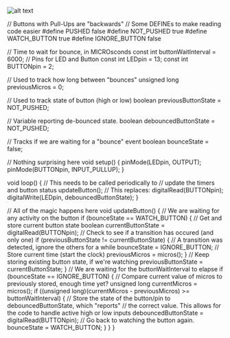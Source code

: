 ![alt text](image.png)


// Buttons with Pull-Ups are "backwards"
// Some DEFINEs to make reading code easier
#define PUSHED false
#define NOT_PUSHED true
#define WATCH_BUTTON true
#define IGNORE_BUTTON false

// Time to wait for bounce, in MICROsconds
const int buttonWaitInterval = 6000;
// Pins for LED and Button
const int LEDpin = 13;
const int BUTTONpin = 2;

// Used to track how long between "bounces"
unsigned long previousMicros = 0;

// Used to track state of button (high or low)
boolean previousButtonState = NOT_PUSHED;

// Variable reporting de-bounced state.
boolean debouncedButtonState = NOT_PUSHED;

// Tracks if we are waiting for a "bounce" event
boolean bounceState = false;

// Nothing surprising here
void setup() {
   pinMode(LEDpin, OUTPUT);
   pinMode(BUTTONpin, INPUT_PULLUP);
}

void loop() {
   // This needs to be called periodically to
   // update the timers and button status
   updateButton();
   // This replaces: digitalRead(BUTTONpin);
   digitalWrite(LEDpin, debouncedButtonState);
}

// All of the magic happens here
void updateButton() {
   // We are waiting for any activity on the button
   if (bounceState == WATCH_BUTTON) {
      // Get and store current button state
      boolean currentButtonState = digitalRead(BUTTONpin);
      // Check to see if a transition has occured (and only one)
      if (previousButtonState != currentButtonState) {
         // A transition was detected, ignore the others for a while
         bounceState = IGNORE_BUTTON;
         // Store current time (start the clock)
         previousMicros = micros();
      }
   // Keep storing existing button state, if we're watching
   previousButtonState = currentButtonState;
   }
   // We are waiting for the buttonWaitInterval to elapse
   if (bounceState == IGNORE_BUTTON) {
      // Compare current value of micros to previously stored, enough time yet?
      unsigned long currentMicros = micros();
      if ((unsigned long)(currentMicros - previousMicros) >= buttonWaitInterval) {
         // Store the state of the button/pin to debouncedButtonState, which "reports"
         // the correct value. This allows for the code to handle active high or low inputs
         debouncedButtonState = digitalRead(BUTTONpin);
         // Go back to watching the button again.
         bounceState = WATCH_BUTTON;
      }
   }
}